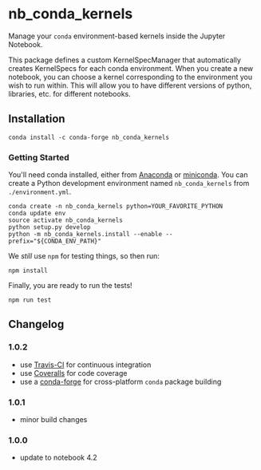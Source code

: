 # nb_conda_kernels
Manage your `conda` environment-based kernels inside the Jupyter Notebook.

This package defines a custom KernelSpecManager that automatically
creates KernelSpecs for each conda environment. When you create a new
notebook, you can choose a kernel corresponding to the environment
you wish to run within. This will allow you to have different versions
of python, libraries, etc. for different notebooks.

## Installation
```shell
conda install -c conda-forge nb_conda_kernels
```


### Getting Started
You'll need conda installed, either from [Anaconda](https://www.continuum.io/downloads) or [miniconda](http://conda.pydata.org/miniconda.html). You can create a Python development environment named `nb_conda_kernels` from `./environment.yml`.

```shell
conda create -n nb_conda_kernels python=YOUR_FAVORITE_PYTHON
conda update env
source activate nb_conda_kernels
python setup.py develop
python -m nb_conda_kernels.install --enable --prefix="${CONDA_ENV_PATH}"
```

We _still_ use `npm` for testing things, so then run:
```shell
npm install
```

Finally, you are ready to run the tests!
```shell
npm run test
```


## Changelog

### 1.0.2
- use [Travis-CI](https://travis-ci.org/Anaconda-Platform/nb_conda_kernels) for continuous integration
- use [Coveralls](https://coveralls.io/github/Anaconda-Platform/nb_conda_kernels) for code coverage
- use a [conda-forge](https://github.com/conda-forge/nb_conda_kernels-feedstock) for cross-platform `conda` package building

### 1.0.1
- minor build changes

### 1.0.0
- update to notebook 4.2
